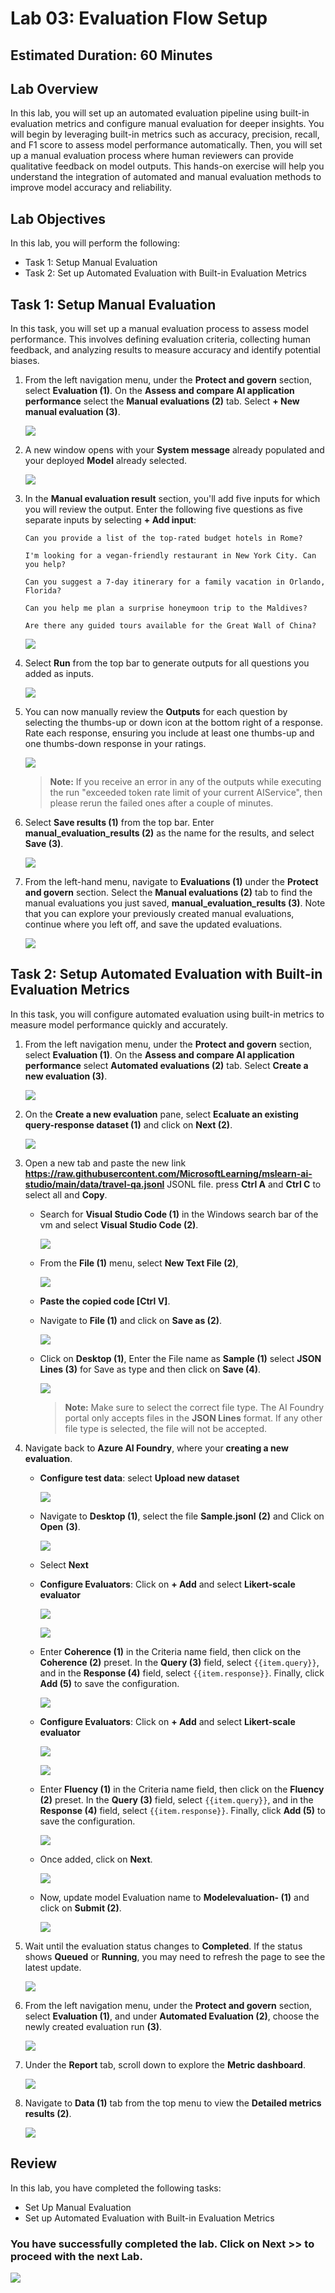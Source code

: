 # Lab 03: Evaluation Flow Setup

## Estimated Duration: 60 Minutes

## Lab Overview
In this lab, you will set up an automated evaluation pipeline using built-in evaluation metrics and configure manual evaluation for deeper insights. You will begin by leveraging built-in metrics such as accuracy, precision, recall, and F1 score to assess model performance automatically. Then, you will set up a manual evaluation process where human reviewers can provide qualitative feedback on model outputs. This hands-on exercise will help you understand the integration of automated and manual evaluation methods to improve model accuracy and reliability.

## Lab Objectives
In this lab, you will perform the following:
- Task 1: Setup Manual Evaluation
- Task 2: Set up Automated Evaluation with Built-in Evaluation Metrics

## Task 1: Setup Manual Evaluation

In this task, you will set up a manual evaluation process to assess model performance. This involves defining evaluation criteria, collecting human feedback, and analyzing results to measure accuracy and identify potential biases. 

1. From the left navigation menu, under the **Protect and govern** section, select **Evaluation (1)**. On the **Assess and compare AI application performance** select the **Manual evaluations (2)** tab. Select **+ New manual evaluation (3)**.

   ![](./media/lab3-new.png)

1. A new window opens with your **System message** already populated and your deployed **Model** already selected.

   ![](./media/4-7-25-l3-2.png)

1. In the **Manual evaluation result** section, you'll add five inputs for which you will review the output. Enter the following five questions as five separate inputs by selecting **+ Add input**:

   `Can you provide a list of the top-rated budget hotels in Rome?`

   `I'm looking for a vegan-friendly restaurant in New York City. Can you help?`

   `Can you suggest a 7-day itinerary for a family vacation in Orlando, Florida?`

   `Can you help me plan a surprise honeymoon trip to the Maldives?`

   `Are there any guided tours available for the Great Wall of China?`

   ![](./media/lab-3-input.png)

1. Select **Run** from the top bar to generate outputs for all questions you added as inputs.

    ![](./media/4-7-25-l3-3.png)

1. You can now manually review the **Outputs** for each question by selecting the thumbs-up or down icon at the bottom right of a response. Rate each response, ensuring you include at least one thumbs-up and one thumbs-down response in your ratings.

   ![](./media/d51.png)

   > **Note:** If you receive an error in any of the outputs while executing the run "exceeded token rate limit of your current AIService", then please rerun the failed ones after a couple of minutes.

1. Select **Save results (1)** from the top bar. Enter **manual_evaluation_results (2)** as the name for the results, and select **Save (3)**.

   ![](./media/gpt-4-demo18-1.png)
   
1. From the left-hand menu, navigate to **Evaluations (1)** under the **Protect and govern** section. Select the **Manual evaluations (2)** tab to find the manual evaluations you just saved, **manual_evaluation_results (3)**. Note that you can explore your previously created manual evaluations, continue where you left off, and save the updated evaluations.

   ![](./media/manual-1.png)

## Task 2: Setup Automated Evaluation with Built-in Evaluation Metrics

In this task, you will configure automated evaluation using built-in metrics to measure model performance quickly and accurately.

1. From the left navigation menu, under the **Protect and govern** section, select **Evaluation (1)**. On the **Assess and compare AI application performance** select **Automated evaluations (2)** tab. Select **Create a new evaluation (3)**.

   ![](./media/4-7-25-l3-4.png)

1. On the **Create a new evaluation** pane, select **Ecaluate an existing query-response dataset (1)** and click on **Next (2)**.

   ![](./media/4-7-25-l3-5.png)

1. Open a new tab and paste the new link **https://raw.githubusercontent.com/MicrosoftLearning/mslearn-ai-studio/main/data/travel-qa.jsonl** JSONL file. press **Ctrl A** 
      and **Ctrl C** to select all and **Copy**.
  
    - Search for **Visual Studio Code (1)** in the Windows search bar of the vm and select **Visual Studio Code (2)**.

       ![](./media/vsc.png)

    - From the **File (1)** menu, select **New Text File (2)**, 

       ![](./media/d8.png)

    - **Paste the copied code [Ctrl  V]**.

    - Navigate to **File (1)** and click on **Save as (2)**.    

       ![](./media/d9.png)    

    - Click on **Desktop (1)**, Enter the File name as **Sample (1)** select **JSON Lines (3)** for Save as type and then click on **Save (4)**.

       ![](./media/d10.png)

      > **Note:** Make sure to select the correct file type. The AI Foundry portal only accepts files in the **JSON Lines** format. If any other file type is selected, the file will not be accepted.

1. Navigate back to **Azure AI Foundry**, where your **creating a new evaluation**.
   
    - **Configure test data**: select **Upload new dataset**
  
         ![](./media/uplddata.png)

    - Navigate to **Desktop (1)**, select the file **Sample.jsonl** **(2)** and Click on **Open** **(3)**.

      ![](./media/dex30.png)   

    - Select **Next** 

    - **Configure Evaluators**: Click on **+ Add** and select **Likert-scale evaluator**

      ![](./media/4-7-25-l3-new.png)
      
      ![](./media/4-7-25-l3-7.png)
      
    - Enter **Coherence (1)** in the Criteria name field, then click on the **Coherence (2)** preset. In the **Query (3)** field, select `{{item.query}}`, and in the **Response (4)** field, select `{{item.response}}`. Finally, click **Add (5)** to save the configuration.  

      ![](./media/4-7-25-l3-6.png)

    - **Configure Evaluators**: Click on **+ Add** and select **Likert-scale evaluator**

      ![](./media/addecallas-1.png)
      
      ![](./media/4-7-25-l3-7.png)

    - Enter **Fluency (1)** in the Criteria name field, then click on the **Fluency (2)** preset. In the **Query (3)** field, select `{{item.query}}`, and in the **Response (4)** field, select `{{item.response}}`. Finally, click **Add (5)** to save the configuration.  

      ![](./media/4-7-25-l3-8.png)
    
    - Once added, click on **Next**.

      ![](./media/addededddd-1.png)

   - Now, update model Evaluation name to  **Modelevaluation-<inject key="DeploymentID" enableCopy="false"/> (1)** and click on **Submit (2)**.
     
     ![](./media/4-7-25-l3-9.png)
     
1. Wait until the evaluation status changes to **Completed**. If the status shows **Queued** or **Running**, you may need to refresh the page to see the latest update.

   ![](./media/refreshhhh-1.png)

1. From the left navigation menu, under the **Protect and govern** section, select **Evaluation (1)**, and under **Automated Evaluation (2)**, choose the newly created evaluation run **(3)**.

   ![](./media/4-7-25-l3-10.png)

1. Under the **Report** tab, scroll down to explore the **Metric dashboard**.

    ![](./media/4-7-25-l3-11.png)

1. Navigate to **Data (1)** tab from the top menu to view the **Detailed metrics results (2)**.    

    ![](./media/4-7-25-l3-12.png)

## Review
In this lab, you have completed the following tasks:
- Set Up Manual Evaluation
- Set up Automated Evaluation with Built-in Evaluation Metrics

### You have successfully completed the lab. Click on **Next >>** to proceed with the next Lab.

![](./media/9-7-next.png)
